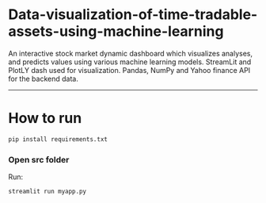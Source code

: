 # Data-visualization-of-time-tradable-assets-using-machine-learning
An interactive stock market dynamic dashboard which visualizes analyses, and predicts values using various machine learning models. StreamLit and PlotLY dash used for visualization. Pandas, NumPy and Yahoo finance API for the backend data.

---------------------------------------------------------------------------------------------------------------------------------
# How to run

```bash
pip install requirements.txt
```

### Open src folder
Run:
```bash
streamlit run myapp.py
```

